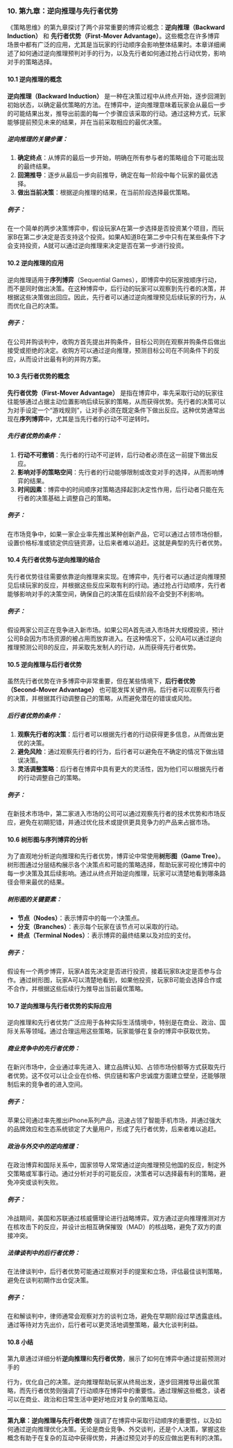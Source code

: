 ### 10. **第九章：逆向推理与先行者优势**

《策略思维》的第九章探讨了两个非常重要的博弈论概念：**逆向推理（Backward Induction）** 和 **先行者优势（First-Mover Advantage）**。这些概念在许多博弈场景中都有广泛的应用，尤其是当玩家的行动顺序会影响整体结果时。本章详细阐述了如何通过逆向推理预判对手的行为，以及先行者如何通过抢占行动优势，影响对手的策略选择。

#### 10.1 逆向推理的概念
**逆向推理（Backward Induction）** 是一种在决策过程中从终点开始，逐步回溯到初始状态，以确定最优策略的方法。在博弈中，逆向推理意味着玩家会从最后一步的可能结果出发，推导出前面的每一个步骤应该采取的行动。通过这种方式，玩家能够提前预见未来的结果，并在当前采取相应的最优决策。

##### 逆向推理的关键步骤：
1. **确定终点**：从博弈的最后一步开始，明确在所有参与者的策略组合下可能出现的最终结果。
2. **回溯推导**：逐步从最后一步向前推导，确定在每一阶段中每个玩家的最优选择。
3. **做出当前决策**：根据逆向推理的结果，在当前阶段选择最优策略。

##### 例子：
在一个简单的两步决策博弈中，假设玩家A在第一步选择是否投资某个项目，而玩家B在第二步决定是否支持这个投资。如果A知道B在第二步中只有在某些条件下才会支持投资，A就可以通过逆向推理来决定是否在第一步进行投资。

#### 10.2 逆向推理的应用
逆向推理适用于**序列博弈**（Sequential Games），即博弈中的玩家按顺序行动，而不是同时做出决策。在这种博弈中，后行动的玩家可以观察到先行者的决策，并根据这些决策做出回应。因此，先行者可以通过逆向推理预见后续玩家的行为，从而优化自己的决策。

##### 例子：
在公司并购谈判中，收购方首先提出并购条件，目标公司则在观察并购条件后做出接受或拒绝的决定。收购方可以通过逆向推理，预测目标公司在不同条件下的反应，从而设计出最有利的并购方案。

#### 10.3 先行者优势的概念
**先行者优势（First-Mover Advantage）** 是指在博弈中，率先采取行动的玩家往往能够通过占据主动位置影响后续玩家的策略，从而获得优势。先行者的决策可以为对手设定一个“游戏规则”，让对手必须在既定条件下做出反应。这种优势通常出现在**序列博弈**中，尤其是当先行者的行动不可逆转时。

##### 先行者优势的条件：
1. **行动不可撤销**：先行者的行动不可逆转，后行动者必须在这一前提下做出反应。
2. **影响对手的策略空间**：先行者的行动能够限制或改变对手的选择，从而影响博弈的结果。
3. **时间因素**：博弈中的时间顺序对策略选择起到决定性作用，后行动者只能在先行者的决策基础上调整自己的策略。

##### 例子：
在市场竞争中，如果一家企业率先推出某种创新产品，它可以通过占领市场份额，设置价格标准或锁定供应链资源，让后来者难以追赶。这就是典型的先行者优势。

#### 10.4 先行者优势与逆向推理的结合
先行者优势往往需要依靠逆向推理来实现。在博弈中，先行者可以通过逆向推理预见后续玩家的反应，并根据这些反应采取有利的行动。通过抢占行动顺序，先行者能够影响对手的决策空间，确保自己的决策在后续阶段不会受到不利影响。

##### 例子：
假设两家公司正在竞争进入新市场。如果公司A首先进入市场并大规模投资，预计公司B会因为市场资源的被占用而放弃进入。在这种情况下，公司A可以通过逆向推理预测公司B的反应，并采取先发制人的行动，从而获得先行者优势。

#### 10.5 逆向推理与后行者优势
虽然先行者优势在许多博弈中非常重要，但在某些情境下，**后行者优势（Second-Mover Advantage）** 也可能发挥关键作用。后行者可以观察先行者的决策，并根据其行动调整自己的策略，从而避免潜在的错误或风险。

##### 后行者优势的条件：
1. **观察先行者的决策**：后行者可以根据先行者的行动获得更多信息，从而做出更优的决策。
2. **避免风险**：通过观察先行者的行为，后行者可以避免在不确定的情况下做出错误决策。
3. **灵活调整策略**：后行者在博弈中具有更大的灵活性，因为他们可以根据先行者的行动调整自己的策略。

##### 例子：
在新技术市场中，第二家进入市场的公司可以通过观察先行者的技术优势和市场反应，避免在初期犯错，并通过优化技术或提供更具竞争力的产品来占据市场。

#### 10.6 树形图与序列博弈的分析
为了直观地分析逆向推理和先行者优势，博弈论中常使用**树形图（Game Tree）**。树形图通过分层结构展示各个决策点和可能的策略选择，帮助玩家可视化博弈中的每一步决策及其后续影响。通过从终点开始逆向推理，玩家可以清楚地看到哪条路径会带来最优的结果。

##### 树形图的关键要素：
- **节点（Nodes）**：表示博弈中的每一个决策点。
- **分支（Branches）**：表示每个玩家在该节点可以采取的行动。
- **终点（Terminal Nodes）**：表示博弈的最终结果以及对应的支付。
  
##### 例子：
假设有一个两步博弈，玩家A首先决定是否进行投资，接着玩家B决定是否参与合作。通过树形图，玩家A可以清楚地看到，如果他投资，玩家B可能会选择合作或不合作，并根据这些后续行为推导出当前最优策略。

#### 10.7 逆向推理与先行者优势的实际应用
逆向推理和先行者优势广泛应用于各种实际生活情境中，特别是在商业、政治、国际关系等领域。通过合理运用这些策略，玩家能够在复杂的博弈中获取优势。

##### 商业竞争中的先行者优势：
在新兴市场中，企业通过率先进入、建立品牌认知、占领市场份额等方式获取先行者优势。这不仅可以让企业在价格、供应链和客户忠诚度方面建立壁垒，还能够限制后来的竞争者的进入空间。

##### 例子：
苹果公司通过率先推出iPhone系列产品，迅速占领了智能手机市场，并通过强大的品牌效应和生态系统锁定了大量用户，形成了先行者优势，后来者难以追赶。

##### 政治与外交中的逆向推理：
在政治博弈和国际关系中，国家领导人常常通过逆向推理预见他国的反应，制定外交策略或军事行动。通过分析对手的可能反应，决策者可以选择最有利的策略，避免冲突或谈判失败。

##### 例子：
冷战期间，美国和苏联通过核威慑理论进行战略博弈。双方通过逆向推理推测对方在核攻击下的反应，并设计出相互确保摧毁（MAD）的核战略，避免了双方的直接冲突。

##### 法律谈判中的后行者优势：
在法律谈判中，后行者优势可能通过观察对手的提案和立场，评估最佳谈判策略，避免在谈判初期作出仓促决策。

##### 例子：
在和解谈判中，律师通常会观察对方的谈判立场，避免在早期阶段过早透露底线。通过等待对方先出价，后行者可以更灵活地调整策略，最大化谈判利益。

#### 10.8 小结
第九章通过详细分析**逆向推理**和**先行者优势**，展示了如何在博弈中通过提前预测对手的

行为，优化自己的决策。逆向推理帮助玩家从终局出发，逐步回溯推导出最优策略，而先行者优势则强调了行动顺序在博弈中的重要性。通过理解这些概念，读者可以在商业、政治和日常生活中更好地应对复杂的策略互动。

---

**第九章：逆向推理与先行者优势** 强调了在博弈中采取行动顺序的重要性，以及如何通过逆向推理优化决策。无论是商业竞争、外交谈判，还是个人决策，掌握这些概念有助于在复杂的互动中获得优势，并通过预见对手的反应做出更有利的决策。